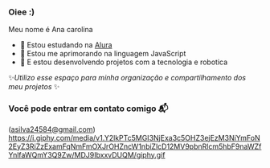 ### Oiee :)

Meu nome é Ana carolina

- 💜 Estou estudando na [Alura](http://www.alura.com.br) 
- 🎨 Estou me aprimorando na linguagem JavaScript 
- 🤖 E estou desenvolvendo projetos com a tecnologia e robotica 

✨*Utilizo esse espaço para minha organização e compartilhamento dos meu projetos* ✨

### Você pode entrar em contato comigo 📬
(asilva24584@gmail.com)
https://i.giphy.com/media/v1.Y2lkPTc5MGI3NjExa3c5OHZ3ejEzM3NiYmFoN2EyZ3RiZzExamFqNmFmOXJrOHZncW1nbiZlcD12MV9pbnRlcm5hbF9naWZfYnlfaWQmY3Q9Zw/MDJ9IbxxvDUQM/giphy.gif
